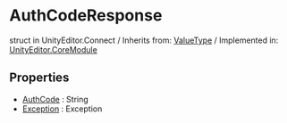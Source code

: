 # AuthCodeResponse
struct in UnityEditor.Connect
 / Inherits from: <a href="https://docs.unity3d.com/6000.0/Documentation/ScriptReference/ValueType.html" target="_blank">ValueType</a> / Implemented in: <a href="https://docs.unity3d.com/6000.0/Documentation/ScriptReference/UnityEditor.CoreModule.html" target="_blank">UnityEditor.CoreModule</a>
## Properties
- <a href="https://docs.unity3d.com/6000.0/Documentation/ScriptReference/AuthCodeResponse-AuthCode.html" target="_blank">AuthCode</a> : String
- <a href="https://docs.unity3d.com/6000.0/Documentation/ScriptReference/AuthCodeResponse-Exception.html" target="_blank">Exception</a> : Exception
